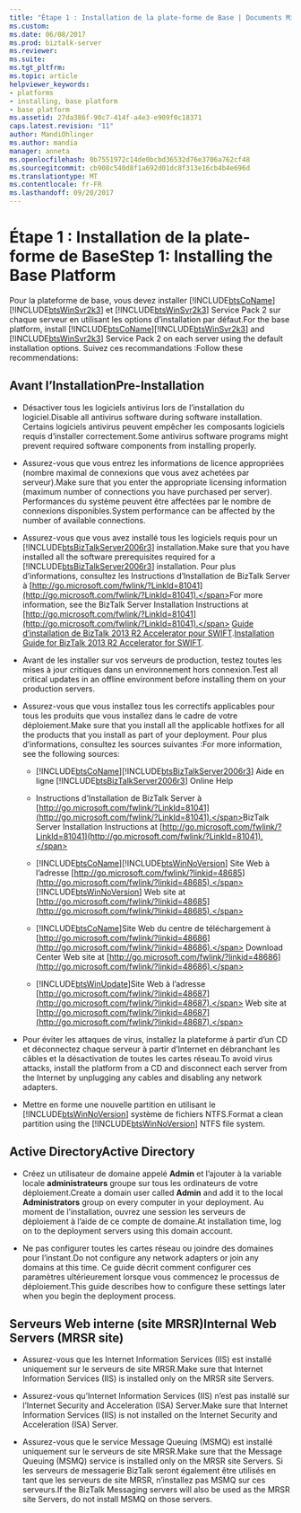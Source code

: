 ```yaml
---
title: "Étape 1 : Installation de la plate-forme de Base | Documents Microsoft"
ms.custom: 
ms.date: 06/08/2017
ms.prod: biztalk-server
ms.reviewer: 
ms.suite: 
ms.tgt_pltfrm: 
ms.topic: article
helpviewer_keywords:
- platforms
- installing, base platform
- base platform
ms.assetid: 27da386f-90c7-414f-a4e3-e909f0c18371
caps.latest.revision: "11"
author: MandiOhlinger
ms.author: mandia
manager: anneta
ms.openlocfilehash: 0b7551972c14de0bcbd36532d76e3706a762cf48
ms.sourcegitcommit: cb908c540d8f1a692d01dc8f313e16cb4b4e696d
ms.translationtype: MT
ms.contentlocale: fr-FR
ms.lasthandoff: 09/20/2017
---
```

# <a name="step-1-installing-the-base-platform"></a><span data-ttu-id="958ae-102">Étape 1 : Installation de la plate-forme de Base</span><span class="sxs-lookup"><span data-stu-id="958ae-102">Step 1: Installing the Base Platform</span></span>
<span data-ttu-id="958ae-103">Pour la plateforme de base, vous devez installer [!INCLUDE[btsCoName](../../includes/btsconame-md.md)] [!INCLUDE[btsWinSvr2k3](../../includes/btswinsvr2k3-md.md)] et [!INCLUDE[btsWinSvr2k3](../../includes/btswinsvr2k3-md.md)] Service Pack 2 sur chaque serveur en utilisant les options d’installation par défaut.</span><span class="sxs-lookup"><span data-stu-id="958ae-103">For the base platform, install [!INCLUDE[btsCoName](../../includes/btsconame-md.md)][!INCLUDE[btsWinSvr2k3](../../includes/btswinsvr2k3-md.md)] and [!INCLUDE[btsWinSvr2k3](../../includes/btswinsvr2k3-md.md)] Service Pack 2 on each server using the default installation options.</span></span> <span data-ttu-id="958ae-104">Suivez ces recommandations :</span><span class="sxs-lookup"><span data-stu-id="958ae-104">Follow these recommendations:</span></span>  
  
## <a name="pre-installation"></a><span data-ttu-id="958ae-105">Avant l’Installation</span><span class="sxs-lookup"><span data-stu-id="958ae-105">Pre-Installation</span></span>  
  
-   <span data-ttu-id="958ae-106">Désactiver tous les logiciels antivirus lors de l’installation du logiciel.</span><span class="sxs-lookup"><span data-stu-id="958ae-106">Disable all antivirus software during software installation.</span></span> <span data-ttu-id="958ae-107">Certains logiciels antivirus peuvent empêcher les composants logiciels requis d’installer correctement.</span><span class="sxs-lookup"><span data-stu-id="958ae-107">Some antivirus software programs might prevent required software components from installing properly.</span></span>  
  
-   <span data-ttu-id="958ae-108">Assurez-vous que vous entrez les informations de licence appropriées (nombre maximal de connexions que vous avez achetées par serveur).</span><span class="sxs-lookup"><span data-stu-id="958ae-108">Make sure that you enter the appropriate licensing information (maximum number of connections you have purchased per server).</span></span> <span data-ttu-id="958ae-109">Performances du système peuvent être affectées par le nombre de connexions disponibles.</span><span class="sxs-lookup"><span data-stu-id="958ae-109">System performance can be affected by the number of available connections.</span></span>  
  
-   <span data-ttu-id="958ae-110">Assurez-vous que vous avez installé tous les logiciels requis pour un [!INCLUDE[btsBizTalkServer2006r3](../../includes/btsbiztalkserver2006r3-md.md)] installation.</span><span class="sxs-lookup"><span data-stu-id="958ae-110">Make sure that you have installed all the software prerequisites required for a [!INCLUDE[btsBizTalkServer2006r3](../../includes/btsbiztalkserver2006r3-md.md)] installation.</span></span> <span data-ttu-id="958ae-111">Pour plus d’informations, consultez les Instructions d’Installation de BizTalk Server à [http://go.microsoft.com/fwlink/?LinkId=81041](http://go.microsoft.com/fwlink/?LinkId=81041).</span><span class="sxs-lookup"><span data-stu-id="958ae-111">For more information, see the BizTalk Server Installation Instructions at [http://go.microsoft.com/fwlink/?LinkId=81041](http://go.microsoft.com/fwlink/?LinkId=81041).</span></span> <span data-ttu-id="958ae-112">[Guide d’installation de BizTalk 2013 R2 Accelerator pour SWIFT](http://msdn.microsoft.com/library/d2b4a9f3-baeb-4fbc-9fda-5e4178832cd1).</span><span class="sxs-lookup"><span data-stu-id="958ae-112">[Installation Guide for BizTalk 2013 R2 Accelerator for SWIFT](http://msdn.microsoft.com/library/d2b4a9f3-baeb-4fbc-9fda-5e4178832cd1).</span></span>  
  
-   <span data-ttu-id="958ae-113">Avant de les installer sur vos serveurs de production, testez toutes les mises à jour critiques dans un environnement hors connexion.</span><span class="sxs-lookup"><span data-stu-id="958ae-113">Test all critical updates in an offline environment before installing them on your production servers.</span></span>  
  
-   <span data-ttu-id="958ae-114">Assurez-vous que vous installez tous les correctifs applicables pour tous les produits que vous installez dans le cadre de votre déploiement.</span><span class="sxs-lookup"><span data-stu-id="958ae-114">Make sure that you install all the applicable hotfixes for all the products that you install as part of your deployment.</span></span> <span data-ttu-id="958ae-115">Pour plus d’informations, consultez les sources suivantes :</span><span class="sxs-lookup"><span data-stu-id="958ae-115">For more information, see the following sources:</span></span>  
  
    -   [!INCLUDE[btsCoName](../../includes/btsconame-md.md)]<span data-ttu-id="958ae-116">[!INCLUDE[btsBizTalkServer2006r3](../../includes/btsbiztalkserver2006r3-md.md)] Aide en ligne</span><span class="sxs-lookup"><span data-stu-id="958ae-116"> [!INCLUDE[btsBizTalkServer2006r3](../../includes/btsbiztalkserver2006r3-md.md)] Online Help</span></span>  
  
    -   <span data-ttu-id="958ae-117">Instructions d’Installation de BizTalk Server à [http://go.microsoft.com/fwlink/?LinkId=81041](http://go.microsoft.com/fwlink/?LinkId=81041).</span><span class="sxs-lookup"><span data-stu-id="958ae-117">BizTalk Server Installation Instructions at [http://go.microsoft.com/fwlink/?LinkId=81041](http://go.microsoft.com/fwlink/?LinkId=81041).</span></span>  
  
    -   [!INCLUDE[btsCoName](../../includes/btsconame-md.md)]<span data-ttu-id="958ae-118">[!INCLUDE[btsWinNoVersion](../../includes/btswinnoversion-md.md)] Site Web à l’adresse [http://go.microsoft.com/fwlink/?linkid=48685](http://go.microsoft.com/fwlink/?linkid=48685).</span><span class="sxs-lookup"><span data-stu-id="958ae-118"> [!INCLUDE[btsWinNoVersion](../../includes/btswinnoversion-md.md)] Web site at [http://go.microsoft.com/fwlink/?linkid=48685](http://go.microsoft.com/fwlink/?linkid=48685).</span></span>  
  
    -   [!INCLUDE[btsCoName](../../includes/btsconame-md.md)]<span data-ttu-id="958ae-119">Site Web du centre de téléchargement à [http://go.microsoft.com/fwlink/?linkid=48686](http://go.microsoft.com/fwlink/?linkid=48686).</span><span class="sxs-lookup"><span data-stu-id="958ae-119"> Download Center Web site at [http://go.microsoft.com/fwlink/?linkid=48686](http://go.microsoft.com/fwlink/?linkid=48686).</span></span>  
  
    -   [!INCLUDE[btsWinUpdate](../../includes/btswinupdate-md.md)]<span data-ttu-id="958ae-120">Site Web à l’adresse [http://go.microsoft.com/fwlink/?linkid=48687](http://go.microsoft.com/fwlink/?linkid=48687).</span><span class="sxs-lookup"><span data-stu-id="958ae-120"> Web site at [http://go.microsoft.com/fwlink/?linkid=48687](http://go.microsoft.com/fwlink/?linkid=48687).</span></span>  
  
-   <span data-ttu-id="958ae-121">Pour éviter les attaques de virus, installez la plateforme à partir d’un CD et déconnectez chaque serveur à partir d’Internet en débranchant les câbles et la désactivation de toutes les cartes réseau.</span><span class="sxs-lookup"><span data-stu-id="958ae-121">To avoid virus attacks, install the platform from a CD and disconnect each server from the Internet by unplugging any cables and disabling any network adapters.</span></span>  
  
-   <span data-ttu-id="958ae-122">Mettre en forme une nouvelle partition en utilisant le [!INCLUDE[btsWinNoVersion](../../includes/btswinnoversion-md.md)] système de fichiers NTFS.</span><span class="sxs-lookup"><span data-stu-id="958ae-122">Format a clean partition using the [!INCLUDE[btsWinNoVersion](../../includes/btswinnoversion-md.md)] NTFS file system.</span></span>  
  
## <a name="active-directory"></a><span data-ttu-id="958ae-123">Active Directory</span><span class="sxs-lookup"><span data-stu-id="958ae-123">Active Directory</span></span>  
  
-   <span data-ttu-id="958ae-124">Créez un utilisateur de domaine appelé **Admin** et l’ajouter à la variable locale **administrateurs** groupe sur tous les ordinateurs de votre déploiement.</span><span class="sxs-lookup"><span data-stu-id="958ae-124">Create a domain user called **Admin** and add it to the local **Administrators** group on every computer in your deployment.</span></span> <span data-ttu-id="958ae-125">Au moment de l’installation, ouvrez une session les serveurs de déploiement à l’aide de ce compte de domaine.</span><span class="sxs-lookup"><span data-stu-id="958ae-125">At installation time, log on to the deployment servers using this domain account.</span></span>  
  
-   <span data-ttu-id="958ae-126">Ne pas configurer toutes les cartes réseau ou joindre des domaines pour l’instant.</span><span class="sxs-lookup"><span data-stu-id="958ae-126">Do not configure any network adapters or join any domains at this time.</span></span> <span data-ttu-id="958ae-127">Ce guide décrit comment configurer ces paramètres ultérieurement lorsque vous commencez le processus de déploiement.</span><span class="sxs-lookup"><span data-stu-id="958ae-127">This guide describes how to configure these settings later when you begin the deployment process.</span></span>  
  
## <a name="internal-web-servers-mrsr-site"></a><span data-ttu-id="958ae-128">Serveurs Web interne (site MRSR)</span><span class="sxs-lookup"><span data-stu-id="958ae-128">Internal Web Servers (MRSR site)</span></span>  
  
-   <span data-ttu-id="958ae-129">Assurez-vous que les Internet Information Services (IIS) est installé uniquement sur le serveurs de site MRSR.</span><span class="sxs-lookup"><span data-stu-id="958ae-129">Make sure that Internet Information Services (IIS) is installed only on the MRSR site Servers.</span></span>  
  
-   <span data-ttu-id="958ae-130">Assurez-vous qu’Internet Information Services (IIS) n’est pas installé sur l’Internet Security and Acceleration (ISA) Server.</span><span class="sxs-lookup"><span data-stu-id="958ae-130">Make sure that Internet Information Services (IIS) is not installed on the Internet Security and Acceleration (ISA) Server.</span></span>  
  
-   <span data-ttu-id="958ae-131">Assurez-vous que le service Message Queuing (MSMQ) est installé uniquement sur le serveurs de site MRSR.</span><span class="sxs-lookup"><span data-stu-id="958ae-131">Make sure that the Message Queuing (MSMQ) service is installed only on the MRSR site Servers.</span></span> <span data-ttu-id="958ae-132">Si les serveurs de messagerie BizTalk seront également être utilisés en tant que les serveurs de site MRSR, n’installez pas MSMQ sur ces serveurs.</span><span class="sxs-lookup"><span data-stu-id="958ae-132">If the BizTalk Messaging servers will also be used as the MRSR site Servers, do not install MSMQ on those servers.</span></span>